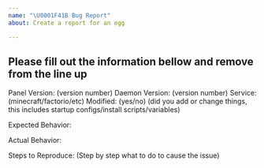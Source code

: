 ```yaml
---
name: "\U0001F41B Bug Report"
about: Create a report for an egg

---
```


Please fill out the information bellow and remove from the line up
---------------
Panel Version: (version number)
Daemon Version: (version number)
Service: (minecraft/factorio/etc)
Modified: (yes/no) (did you add or change things, this includes startup configs/install scripts/variables)

Expected Behavior:

Actual Behavior:

Steps to Reproduce: (Step by step what to do to cause the issue)